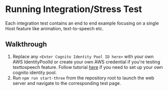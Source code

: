 # Running Integration/Stress Test

Each integration test contains an end to end example focusing on a single Host feature like animation, text-to-speech etc. 

## Walkthrough

1. Replace any ```<Enter Cognito Identity Pool ID here>``` with your own AWS IdentityPoolId or create your own AWS credential if you're testing texttospeech feature. Follow tutorial [here](https://docs.aws.amazon.com/sdk-for-javascript/v2/developer-guide/getting-started-browser.html) if you need to set up your own cognito identity pool.
2. Run ```npm run start-three``` from the repository root to launch the web server and navigate to the corresponding test page.